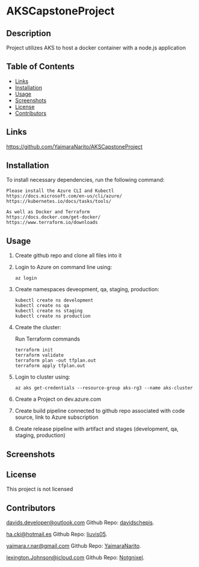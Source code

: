 # AKSCapstoneProject

## Description
Project utilizes AKS to host a docker container with a node.js application

## Table of Contents

- [Links](#links)
- [Installation](#installation)
- [Usage](#usage)
- [Screenshots](#screenshots)
- [License](#license)
- [Contributors](#contributors)

 ## Links
https://github.com/YaimaraNarito/AKSCapstoneProject


 ## Installation
To install necessary dependencies, run the following command:

```
Please install the Azure CLI and Kubectl
https://docs.microsoft.com/en-us/cli/azure/
https://kubernetes.io/docs/tasks/tools/

As well as Docker and Terraform
https://docs.docker.com/get-docker/
https://www.terraform.io/downloads
```

 ## Usage
 1. Create github repo and clone all files into it
 2. Login to Azure on command line using: 
    ```
    az login
    ```
 3. Create namespaces deveopment, qa, staging, production:
    ```
    kubectl create ns development
    kubectl create ns qa
    kubectl create ns staging
    kubectl create ns production
    ```
 4. Create the cluster:

    Run Terraform commands
    ```
    terraform init
    terraform validate
    terraform plan -out tfplan.out
    terraform apply tfplan.out
    ```
 5. Login to cluster using:
     ```
     az aks get-credentials --resource-group aks-rg3 --name aks-cluster
     ```
 6. Create a Project on dev.azure.com
 7. Create build pipeline connected to github repo associated with code source, link to Azure subscription
 8. Create release pipeline with artifact and stages (development, qa, staging, production)

 ## Screenshots


 ## License
This project is not licensed

 ## Contributors

[davids.developer@outlook.com](mailto:davids.developer@outlook.com)
Github Repo: [davidschepis](https://github.com/davidschepis).

[ha.cki@hotmail.es](mailto:ha.cki@hotmail.es)
Github Repo: [liuvis05](https://github.com/liuvis05).

[yaimara.r.nar@gmail.com](mailto:yaimara.r.nar@gmail.com)
Github Repo: [YaimaraNarito](https://github.com/YaimaraNarito).

[lexington.Johnson@icloud.com](mailto:lexington.johnson@icloud.com)
Github Repo: [Notgnixel](https://github.com/Notgnixel).


